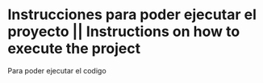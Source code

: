 # Instrucciones para poder ejecutar el proyecto || Instructions on how to execute the project
Para poder ejecutar el codigo 
